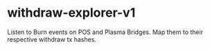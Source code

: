 # withdraw-explorer-v1
Listen to Burn events on POS and Plasma Bridges. Map them to their respective withdraw tx hashes.
